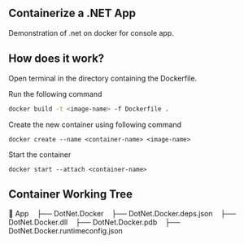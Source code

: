 ## Containerize a .NET App

Demonstration of .net on docker for console app.

## How does it work?

Open terminal in the directory containing the Dockerfile. 

Run the following command

```bash
docker build -t <image-name> -f Dockerfile .
```

Create the new container using following command

```
docker create --name <container-name> <image-name>
```

Start the container

```
docker start --attach <container-name>
```
## Container Working Tree

📁 App
&nbsp;&nbsp;&nbsp;├── DotNet.Docker
&nbsp;&nbsp;&nbsp;├── DotNet.Docker.deps.json
&nbsp;&nbsp;&nbsp;├── DotNet.Docker.dll
&nbsp;&nbsp;&nbsp;├── DotNet.Docker.pdb
&nbsp;&nbsp;&nbsp;├── DotNet.Docker.runtimeconfig.json